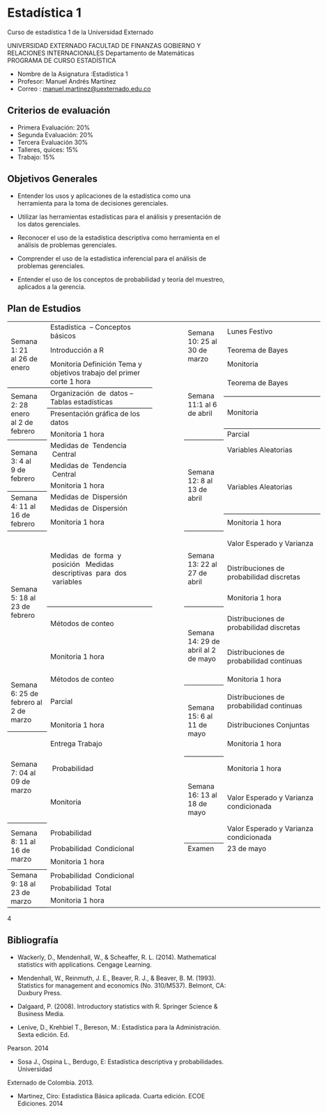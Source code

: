 # Estadística 1
Curso de estadística 1 de la Universidad Externado

UNIVERSIDAD EXTERNADO
FACULTAD DE FINANZAS GOBIERNO Y RELACIONES INTERNACIONALES
Departamento de Matemáticas
PROGRAMA DE CURSO ESTADÍSTICA


* Nombre de la Asignatura :Estadística 1
* Profesor: Manuel Andrés Martínez
* Correo : manuel.martinez@uexternado.edu.co


## Criterios de evaluación

* Primera Evaluación:	20%
* Segunda Evaluación:	20%
* Tercera Evaluación 	30%
* Talleres, quices:	15%
* Trabajo:	15%

## Objetivos Generales

* Entender los usos y aplicaciones de la estadística como una herramienta para la toma de decisiones gerenciales.

* Utilizar  las  herramientas  estadísticas     para  el  análisis  y  presentación  de  los  datos gerenciales.

* Reconocer  el  uso  de  la  estadística  descriptiva  como  herramienta  en  el  análisis  de problemas gerenciales.

* Comprender el uso de la estadística inferencial para el análisis de problemas gerenciales.

* Entender  el uso de los conceptos  de probabilidad  y teoría del muestreo,  aplicados  a la gerencia. 


## Plan de Estudios


<!--table
	{mso-displayed-decimal-separator:"\,";
	mso-displayed-thousand-separator:"\.";}
.font526008
	{color:black;
	font-size:10.0pt;
	font-weight:400;
	font-style:normal;
	text-decoration:none;
	font-family:"Times New Roman", serif;
	mso-font-charset:0;}
.font626008
	{color:black;
	font-size:10.5pt;
	font-weight:400;
	font-style:normal;
	text-decoration:none;
	font-family:"Times New Roman", serif;
	mso-font-charset:0;}
.xl1526008
	{padding:0px;
	mso-ignore:padding;
	color:black;
	font-size:11.0pt;
	font-weight:400;
	font-style:normal;
	text-decoration:none;
	font-family:Calibri, sans-serif;
	mso-font-charset:0;
	mso-number-format:General;
	text-align:general;
	vertical-align:bottom;
	mso-background-source:auto;
	mso-pattern:auto;
	white-space:nowrap;}
.xl6326008
	{padding:0px;
	mso-ignore:padding;
	color:black;
	font-size:10.5pt;
	font-weight:400;
	font-style:normal;
	text-decoration:none;
	font-family:Calibri, sans-serif;
	mso-font-charset:0;
	mso-number-format:General;
	text-align:general;
	vertical-align:middle;
	border-top:none;
	border-right:1.0pt solid black;
	border-bottom:1.0pt solid black;
	border-left:none;
	mso-background-source:auto;
	mso-pattern:auto;
	white-space:normal;}
.xl6426008
	{padding:0px;
	mso-ignore:padding;
	color:black;
	font-size:10.5pt;
	font-weight:400;
	font-style:normal;
	text-decoration:none;
	font-family:Calibri, sans-serif;
	mso-font-charset:0;
	mso-number-format:General;
	text-align:general;
	vertical-align:middle;
	border-top:none;
	border-right:1.0pt solid black;
	border-bottom:1.0pt solid black;
	border-left:none;
	background:white;
	mso-pattern:black none;
	white-space:normal;}
.xl6526008
	{padding:0px;
	mso-ignore:padding;
	color:black;
	font-size:10.5pt;
	font-weight:400;
	font-style:normal;
	text-decoration:none;
	font-family:Calibri, sans-serif;
	mso-font-charset:0;
	mso-number-format:General;
	text-align:general;
	vertical-align:middle;
	border-top:none;
	border-right:1.0pt solid black;
	border-bottom:none;
	border-left:none;
	mso-background-source:auto;
	mso-pattern:auto;
	white-space:normal;}
.xl6626008
	{padding:0px;
	mso-ignore:padding;
	color:black;
	font-size:10.5pt;
	font-weight:400;
	font-style:normal;
	text-decoration:underline;
	text-underline-style:single;
	font-family:Calibri, sans-serif;
	mso-font-charset:0;
	mso-number-format:General;
	text-align:general;
	vertical-align:middle;
	border-top:none;
	border-right:1.0pt solid black;
	border-bottom:1.0pt solid black;
	border-left:none;
	mso-background-source:auto;
	mso-pattern:auto;
	white-space:normal;}
.xl6726008
	{padding:0px;
	mso-ignore:padding;
	color:black;
	font-size:10.5pt;
	font-weight:700;
	font-style:italic;
	text-decoration:underline;
	text-underline-style:single;
	font-family:Calibri, sans-serif;
	mso-font-charset:0;
	mso-number-format:General;
	text-align:general;
	vertical-align:middle;
	border-top:none;
	border-right:1.0pt solid black;
	border-bottom:1.0pt solid black;
	border-left:none;
	mso-background-source:auto;
	mso-pattern:auto;
	white-space:normal;}
.xl6826008
	{padding:0px;
	mso-ignore:padding;
	color:black;
	font-size:10.5pt;
	font-weight:400;
	font-style:normal;
	text-decoration:none;
	font-family:Calibri, sans-serif;
	mso-font-charset:0;
	mso-number-format:General;
	text-align:general;
	vertical-align:middle;
	border-top:1.0pt solid black;
	border-right:1.0pt solid black;
	border-bottom:1.0pt solid black;
	border-left:none;
	mso-background-source:auto;
	mso-pattern:auto;
	white-space:normal;}
.xl6926008
	{padding:0px;
	mso-ignore:padding;
	color:black;
	font-size:10.5pt;
	font-weight:400;
	font-style:normal;
	text-decoration:none;
	font-family:Calibri, sans-serif;
	mso-font-charset:0;
	mso-number-format:General;
	text-align:center;
	vertical-align:middle;
	border-top:none;
	border-right:1.0pt solid black;
	border-bottom:1.0pt solid black;
	border-left:none;
	mso-background-source:auto;
	mso-pattern:auto;
	white-space:normal;}
.xl7026008
	{padding:0px;
	mso-ignore:padding;
	color:black;
	font-size:10.5pt;
	font-weight:400;
	font-style:normal;
	text-decoration:none;
	font-family:Calibri, sans-serif;
	mso-font-charset:0;
	mso-number-format:General;
	text-align:center;
	vertical-align:middle;
	border-top:1.0pt solid black;
	border-right:1.0pt solid black;
	border-bottom:none;
	border-left:1.0pt solid black;
	mso-background-source:auto;
	mso-pattern:auto;
	white-space:normal;}
.xl7126008
	{padding:0px;
	mso-ignore:padding;
	color:black;
	font-size:10.5pt;
	font-weight:400;
	font-style:normal;
	text-decoration:none;
	font-family:Calibri, sans-serif;
	mso-font-charset:0;
	mso-number-format:General;
	text-align:center;
	vertical-align:middle;
	border-top:none;
	border-right:1.0pt solid black;
	border-bottom:none;
	border-left:none;
	mso-background-source:auto;
	mso-pattern:auto;
	white-space:normal;}
.xl7226008
	{padding:0px;
	mso-ignore:padding;
	color:black;
	font-size:10.5pt;
	font-weight:400;
	font-style:normal;
	text-decoration:none;
	font-family:Calibri, sans-serif;
	mso-font-charset:0;
	mso-number-format:General;
	text-align:general;
	vertical-align:middle;
	border-top:1.0pt solid black;
	border-right:1.0pt solid black;
	border-bottom:none;
	border-left:1.0pt solid black;
	mso-background-source:auto;
	mso-pattern:auto;
	white-space:normal;}
.xl7326008
	{padding:0px;
	mso-ignore:padding;
	color:black;
	font-size:10.5pt;
	font-weight:400;
	font-style:normal;
	text-decoration:none;
	font-family:Calibri, sans-serif;
	mso-font-charset:0;
	mso-number-format:General;
	text-align:general;
	vertical-align:middle;
	border:1.0pt solid windowtext;
	mso-background-source:auto;
	mso-pattern:auto;
	white-space:normal;}
.xl7426008
	{padding:0px;
	mso-ignore:padding;
	color:black;
	font-size:10.5pt;
	font-weight:400;
	font-style:normal;
	text-decoration:none;
	font-family:Calibri, sans-serif;
	mso-font-charset:0;
	mso-number-format:General;
	text-align:general;
	vertical-align:middle;
	border-top:1.0pt solid black;
	border-right:1.0pt solid black;
	border-bottom:none;
	border-left:none;
	mso-background-source:auto;
	mso-pattern:auto;
	white-space:normal;}
.xl7526008
	{padding:0px;
	mso-ignore:padding;
	color:black;
	font-size:10.5pt;
	font-weight:400;
	font-style:normal;
	text-decoration:none;
	font-family:Calibri, sans-serif;
	mso-font-charset:0;
	mso-number-format:General;
	text-align:general;
	vertical-align:middle;
	border-top:1.0pt solid windowtext;
	border-right:1.0pt solid windowtext;
	border-bottom:1.0pt solid windowtext;
	border-left:none;
	mso-background-source:auto;
	mso-pattern:auto;
	white-space:normal;}
.xl7626008
	{padding:0px;
	mso-ignore:padding;
	color:black;
	font-size:11.0pt;
	font-weight:400;
	font-style:normal;
	text-decoration:none;
	font-family:Calibri, sans-serif;
	mso-font-charset:0;
	mso-number-format:General;
	text-align:general;
	vertical-align:bottom;
	border-top:1.0pt solid windowtext;
	border-right:1.0pt solid windowtext;
	border-bottom:1.0pt solid windowtext;
	border-left:none;
	mso-background-source:auto;
	mso-pattern:auto;
	white-space:nowrap;}
.xl7726008
	{padding:0px;
	mso-ignore:padding;
	color:black;
	font-size:11.0pt;
	font-weight:400;
	font-style:normal;
	text-decoration:none;
	font-family:Calibri, sans-serif;
	mso-font-charset:0;
	mso-number-format:General;
	text-align:general;
	vertical-align:bottom;
	border:1.0pt solid windowtext;
	mso-background-source:auto;
	mso-pattern:auto;
	white-space:nowrap;}
.xl7826008
	{padding:0px;
	mso-ignore:padding;
	color:black;
	font-size:10.5pt;
	font-weight:700;
	font-style:italic;
	text-decoration:underline;
	text-underline-style:single;
	font-family:Calibri, sans-serif;
	mso-font-charset:0;
	mso-number-format:General;
	text-align:general;
	vertical-align:middle;
	border-top:1.0pt solid black;
	border-right:1.0pt solid black;
	border-bottom:none;
	border-left:none;
	mso-background-source:auto;
	mso-pattern:auto;
	white-space:normal;}
.xl7926008
	{padding:0px;
	mso-ignore:padding;
	color:black;
	font-size:10.5pt;
	font-weight:400;
	font-style:normal;
	text-decoration:none;
	font-family:Calibri, sans-serif;
	mso-font-charset:0;
	mso-number-format:General;
	text-align:center;
	vertical-align:middle;
	border-top:1.0pt solid windowtext;
	border-right:1.0pt solid windowtext;
	border-bottom:none;
	border-left:1.0pt solid windowtext;
	mso-background-source:auto;
	mso-pattern:auto;
	white-space:normal;}
.xl8026008
	{padding:0px;
	mso-ignore:padding;
	color:black;
	font-size:10.5pt;
	font-weight:400;
	font-style:normal;
	text-decoration:none;
	font-family:Calibri, sans-serif;
	mso-font-charset:0;
	mso-number-format:General;
	text-align:center;
	vertical-align:middle;
	border-top:none;
	border-right:1.0pt solid windowtext;
	border-bottom:none;
	border-left:1.0pt solid windowtext;
	mso-background-source:auto;
	mso-pattern:auto;
	white-space:normal;}
.xl8126008
	{padding:0px;
	mso-ignore:padding;
	color:black;
	font-size:10.5pt;
	font-weight:400;
	font-style:normal;
	text-decoration:none;
	font-family:Calibri, sans-serif;
	mso-font-charset:0;
	mso-number-format:General;
	text-align:center;
	vertical-align:middle;
	border-top:none;
	border-right:1.0pt solid windowtext;
	border-bottom:1.0pt solid windowtext;
	border-left:1.0pt solid windowtext;
	mso-background-source:auto;
	mso-pattern:auto;
	white-space:normal;}
.xl8226008
	{padding:0px;
	mso-ignore:padding;
	color:black;
	font-size:10.5pt;
	font-weight:400;
	font-style:normal;
	text-decoration:none;
	font-family:Calibri, sans-serif;
	mso-font-charset:0;
	mso-number-format:General;
	text-align:center;
	vertical-align:middle;
	border-top:1.0pt solid windowtext;
	border-right:1.0pt solid black;
	border-bottom:none;
	border-left:1.0pt solid black;
	mso-background-source:auto;
	mso-pattern:auto;
	white-space:normal;}
.xl8326008
	{padding:0px;
	mso-ignore:padding;
	color:black;
	font-size:10.5pt;
	font-weight:400;
	font-style:normal;
	text-decoration:none;
	font-family:Calibri, sans-serif;
	mso-font-charset:0;
	mso-number-format:General;
	text-align:center;
	vertical-align:middle;
	border-top:none;
	border-right:1.0pt solid black;
	border-bottom:none;
	border-left:1.0pt solid black;
	mso-background-source:auto;
	mso-pattern:auto;
	white-space:normal;}
.xl8426008
	{padding:0px;
	mso-ignore:padding;
	color:black;
	font-size:10.5pt;
	font-weight:400;
	font-style:normal;
	text-decoration:none;
	font-family:Calibri, sans-serif;
	mso-font-charset:0;
	mso-number-format:General;
	text-align:center;
	vertical-align:middle;
	border-top:none;
	border-right:1.0pt solid black;
	border-bottom:1.0pt solid black;
	border-left:1.0pt solid black;
	mso-background-source:auto;
	mso-pattern:auto;
	white-space:normal;}
.xl8526008
	{padding:0px;
	mso-ignore:padding;
	color:black;
	font-size:10.5pt;
	font-weight:400;
	font-style:normal;
	text-decoration:none;
	font-family:Calibri, sans-serif;
	mso-font-charset:0;
	mso-number-format:General;
	text-align:center;
	vertical-align:middle;
	border-top:1.0pt solid black;
	border-right:1.0pt solid black;
	border-bottom:none;
	border-left:none;
	mso-background-source:auto;
	mso-pattern:auto;
	white-space:normal;}
.xl8626008
	{padding:0px;
	mso-ignore:padding;
	color:black;
	font-size:10.5pt;
	font-weight:400;
	font-style:normal;
	text-decoration:none;
	font-family:Calibri, sans-serif;
	mso-font-charset:0;
	mso-number-format:General;
	text-align:center;
	vertical-align:middle;
	border-top:none;
	border-right:1.0pt solid black;
	border-bottom:1.0pt solid windowtext;
	border-left:1.0pt solid black;
	mso-background-source:auto;
	mso-pattern:auto;
	white-space:normal;}
.xl8726008
	{padding:0px;
	mso-ignore:padding;
	color:black;
	font-size:10.5pt;
	font-weight:400;
	font-style:normal;
	text-decoration:none;
	font-family:Calibri, sans-serif;
	mso-font-charset:0;
	mso-number-format:General;
	text-align:center;
	vertical-align:middle;
	border-top:none;
	border-right:none;
	border-bottom:1.0pt solid black;
	border-left:1.0pt solid black;
	mso-background-source:auto;
	mso-pattern:auto;
	white-space:normal;}
.xl8826008
	{padding:0px;
	mso-ignore:padding;
	color:black;
	font-size:10.5pt;
	font-weight:400;
	font-style:normal;
	text-decoration:none;
	font-family:Calibri, sans-serif;
	mso-font-charset:0;
	mso-number-format:General;
	text-align:center;
	vertical-align:middle;
	border-top:none;
	border-right:none;
	border-bottom:none;
	border-left:1.0pt solid black;
	mso-background-source:auto;
	mso-pattern:auto;
	white-space:normal;}
.xl8926008
	{padding:0px;
	mso-ignore:padding;
	color:black;
	font-size:10.5pt;
	font-weight:400;
	font-style:normal;
	text-decoration:none;
	font-family:Calibri, sans-serif;
	mso-font-charset:0;
	mso-number-format:General;
	text-align:general;
	vertical-align:middle;
	border-top:none;
	border-right:1.0pt solid black;
	border-bottom:none;
	border-left:1.0pt solid black;
	mso-background-source:auto;
	mso-pattern:auto;
	white-space:normal;}
.xl9026008
	{padding:0px;
	mso-ignore:padding;
	color:black;
	font-size:10.5pt;
	font-weight:400;
	font-style:normal;
	text-decoration:none;
	font-family:Calibri, sans-serif;
	mso-font-charset:0;
	mso-number-format:General;
	text-align:general;
	vertical-align:middle;
	border-top:none;
	border-right:1.0pt solid black;
	border-bottom:1.0pt solid black;
	border-left:1.0pt solid black;
	mso-background-source:auto;
	mso-pattern:auto;
	white-space:normal;}
-->

</head>

<body>
<!--[if !excel]>&nbsp;&nbsp;<![endif]-->
<!--La siguiente información se generó mediante el Asistente para publicar como
página web de Microsoft Excel.-->
<!--Si se vuelve a publicar el mismo elemento desde Excel, se reemplazará toda
la información comprendida entre las etiquetas DIV.-->
<!----------------------------->
<!--INICIO DE LOS RESULTADOS DEL ASISTENTE PARA PUBLICAR COMO PÁGINA WEB DE
EXCEL -->
<!----------------------------->

<div id="programa_26008" align=center x:publishsource="Excel">

<table border=0 cellpadding=0 cellspacing=0 width=719 style='border-collapse:
 collapse;table-layout:fixed;width:539pt'>
 <col width=80 style='width:60pt'>
 <col width=235 style='mso-width-source:userset;mso-width-alt:8594;width:176pt'>
 <col width=80 span=2 style='width:60pt'>
 <col width=244 style='mso-width-source:userset;mso-width-alt:8923;width:183pt'>
 <tr height=39 style='mso-height-source:userset;height:29.25pt'>
  <td rowspan=4 height=119 class=xl8226008 width=80 style='border-bottom:1.0pt solid black;
  height:89.25pt;width:60pt'>Semana 1: 21 al&nbsp;26&nbsp;de enero</td>
  <td class=xl6926008 width=235 style='width:176pt'>Estadística
  &nbsp;–&nbsp;Conceptos básicos<span style='mso-spacerun:yes'>   </span>&nbsp;</td>
  <td class=xl1526008 width=80 style='width:60pt'></td>
  <td rowspan=3 class=xl7026008 width=80 style='width:60pt'>Semana 10: 25 al 30
  de marzo&nbsp;</td>
  <td class=xl6826008 width=244 style='width:183pt'>Lunes Festivo<span
  style='mso-spacerun:yes'>   </span>&nbsp;</td>
 </tr>
 <tr height=39 style='height:29.25pt'>
  <td height=39 class=xl7026008 width=235 style='height:29.25pt;border-top:
  none;border-left:none;width:176pt'>Introducción a R</td>
  <td class=xl1526008></td>
  <td class=xl6326008 width=244 style='width:183pt'>Teorema de Bayes<span
  style='mso-spacerun:yes'>   </span>&nbsp;</td>
 </tr>
 <tr height=21 style='height:15.75pt'>
  <td rowspan=2 height=41 class=xl7026008 width=235 style='border-bottom:1.0pt solid black;
  height:30.75pt;width:176pt'>Monitoria Definición Tema y objetivos trabajo del
  primer corte 1 hora</td>
  <td class=xl1526008></td>
  <td class=xl6326008 width=244 style='width:183pt'>Monitoria</td>
 </tr>
 <tr height=20 style='mso-height-source:userset;height:15.0pt'>
  <td height=20 class=xl1526008 style='height:15.0pt'></td>
  <td rowspan=5 class=xl7926008 width=80 style='border-bottom:1.0pt solid black;
  width:60pt'>Semana 11:1 al 6 de abril&nbsp;</td>
  <td rowspan=2 class=xl8526008 width=244 style='border-bottom:1.0pt solid black;
  border-top:none;width:183pt'>Teorema de Bayes<span
  style='mso-spacerun:yes'>   </span>&nbsp;</td>
 </tr>
 <tr height=20 style='mso-height-source:userset;height:15.0pt'>
  <td rowspan=4 height=82 class=xl7026008 width=80 style='border-bottom:1.0pt solid black;
  height:61.5pt;border-top:none;width:60pt'>Semana 2: 28 enero al&nbsp;2 de
  febrero</td>
  <td rowspan=2 class=xl7026008 width=235 style='border-bottom:1.0pt solid black;
  border-top:none;width:176pt'>Organización &nbsp;de<span
  style='mso-spacerun:yes'>  </span>&nbsp;datos – Tablas&nbsp;estadísticas<span
  style='mso-spacerun:yes'>   </span>&nbsp;</td>
  <td class=xl1526008></td>
 </tr>
 <tr height=20 style='mso-height-source:userset;height:15.0pt'>
  <td height=20 class=xl1526008 style='height:15.0pt'></td>
  <td rowspan=2 class=xl8526008 width=244 style='border-bottom:1.0pt solid black;
  border-top:none;width:183pt'>Monitoria</td>
 </tr>
 <tr height=21 style='height:15.75pt'>
  <td height=21 class=xl6426008 width=235 style='height:15.75pt;width:176pt'>Presentación&nbsp;gráfica&nbsp;de&nbsp;los
  datos&nbsp;</td>
  <td class=xl1526008></td>
 </tr>
 <tr height=21 style='height:15.75pt'>
  <td height=21 class=xl6426008 width=235 style='height:15.75pt;width:176pt'><span
  style='mso-spacerun:yes'> </span>Monitoria 1 hora</td>
  <td class=xl1526008></td>
  <td class=xl6726008 width=244 style='width:183pt'>Parcial</td>
 </tr>
 <tr height=21 style='mso-height-source:userset;height:15.75pt'>
  <td rowspan=3 height=63 class=xl7026008 width=80 style='border-bottom:1.0pt solid black;
  height:47.25pt;border-top:none;width:60pt'>Semana 3: 4 al 9&nbsp;de febrero</td>
  <td class=xl6426008 width=235 style='width:176pt'>Medidas&nbsp;de<span
  style='mso-spacerun:yes'>  </span>&nbsp;Tendencia<span
  style='mso-spacerun:yes'>   </span>&nbsp;Central<span
  style='mso-spacerun:yes'>   </span>&nbsp;</td>
  <td class=xl1526008></td>
  <td rowspan=6 class=xl8326008 width=80 style='border-bottom:1.0pt solid black;
  width:60pt'>Semana 12: 8 al 13 de abril &nbsp;</td>
  <td class=xl6526008 width=244 style='width:183pt'>Variables Aleatorias</td>
 </tr>
 <tr height=21 style='height:15.75pt'>
  <td height=21 class=xl6426008 width=235 style='height:15.75pt;width:176pt'>Medidas&nbsp;de<span
  style='mso-spacerun:yes'>  </span>&nbsp;Tendencia<span
  style='mso-spacerun:yes'>   </span>&nbsp;Central<span
  style='mso-spacerun:yes'>   </span>&nbsp;</td>
  <td class=xl1526008></td>
  <td rowspan=4 class=xl7226008 width=244 style='border-bottom:1.0pt solid black;
  width:183pt'>Variables Aleatorias</td>
 </tr>
 <tr height=21 style='height:15.75pt'>
  <td height=21 class=xl6426008 width=235 style='height:15.75pt;width:176pt'>Monitoria
  1 hora</td>
  <td class=xl1526008></td>
 </tr>
 <tr height=21 style='mso-height-source:userset;height:15.75pt'>
  <td rowspan=3 height=81 class=xl7026008 width=80 style='border-bottom:1.0pt solid black;
  height:60.75pt;border-top:none;width:60pt'>Semana 4: 11 al 16 de febrero</td>
  <td class=xl7226008 width=235 style='border-top:none;border-left:none;
  width:176pt'>Medidas&nbsp;de<span style='mso-spacerun:yes'>  
  </span>&nbsp;Dispersión<span style='mso-spacerun:yes'>   </span>&nbsp;<font
  class="font626008"><span style='mso-spacerun:yes'> </span></font></td>
  <td class=xl1526008></td>
 </tr>
 <tr height=21 style='height:15.75pt'>
  <td height=21 class=xl7226008 width=235 style='height:15.75pt;border-left:
  none;width:176pt'>Medidas&nbsp;de<span style='mso-spacerun:yes'>  
  </span>&nbsp;Dispersión<span style='mso-spacerun:yes'>   </span>&nbsp;</td>
  <td class=xl1526008></td>
 </tr>
 <tr height=39 style='height:29.25pt'>
  <td height=39 class=xl7226008 width=235 style='height:29.25pt;border-left:
  none;width:176pt'>Monitoria 1 hora<span style='mso-spacerun:yes'>   
  </span>&nbsp;<span style='mso-spacerun:yes'>   </span>&nbsp;</td>
  <td class=xl1526008></td>
  <td class=xl6526008 width=244 style='width:183pt'>Monitoria 1 hora</td>
 </tr>
 <tr height=58 style='height:43.5pt'>
  <td rowspan=5 height=328 class=xl7026008 width=80 style='height:246.0pt;
  border-top:none;width:60pt'>Semana 5: 18 al 23 de febrero</td>
  <td rowspan=3 class=xl7026008 width=235 style='border-bottom:1.0pt solid black;
  width:176pt'>Medidas &nbsp;de<span style='mso-spacerun:yes'>  
  </span>&nbsp;forma<span style='mso-spacerun:yes'>   </span>&nbsp;y<span
  style='mso-spacerun:yes'>   </span>&nbsp;posición<span
  style='mso-spacerun:yes'>   </span>&nbsp;<span style='mso-spacerun:yes'> 
  </span>Medidas &nbsp;descriptivas<span style='mso-spacerun:yes'>  
  </span>&nbsp;para<span style='mso-spacerun:yes'>   </span>&nbsp;dos<span
  style='mso-spacerun:yes'>   </span>&nbsp;variables<span
  style='mso-spacerun:yes'>   </span>&nbsp;</td>
  <td class=xl1526008></td>
  <td rowspan=3 class=xl7926008 width=80 style='border-bottom:1.0pt solid black;
  border-top:none;width:60pt'>Semana 13: 22 al 27 de abril</td>
  <td class=xl7326008 width=244 style='border-left:none;width:183pt'>Valor
  Esperado y Varianza</td>
 </tr>
 <tr height=77 style='height:57.75pt'>
  <td height=77 class=xl1526008 style='height:57.75pt'></td>
  <td class=xl7326008 width=244 style='border-top:none;border-left:none;
  width:183pt'>Distribuciones de probabilidad discretas</td>
 </tr>
 <tr height=39 style='height:29.25pt'>
  <td height=39 class=xl1526008 style='height:29.25pt'></td>
  <td class=xl7326008 width=244 style='border-top:none;border-left:none;
  width:183pt'>Monitoria 1 hora</td>
 </tr>
 <tr height=77 style='height:57.75pt'>
  <td height=77 class=xl6326008 width=235 style='height:57.75pt;width:176pt'>Métodos
  de conteo<span style='mso-spacerun:yes'>   </span>&nbsp;<span
  style='mso-spacerun:yes'>   </span>&nbsp;</td>
  <td class=xl1526008></td>
  <td rowspan=3 class=xl7926008 width=80 style='border-bottom:1.0pt solid black;
  border-top:none;width:60pt'>Semana 14: 29 de abril al 2 de mayo</td>
  <td class=xl6326008 width=244 style='width:183pt'>Distribuciones de
  probabilidad discretas</td>
 </tr>
 <tr height=77 style='height:57.75pt'>
  <td height=77 class=xl6626008 width=235 style='height:57.75pt;width:176pt'>Monitoria
  1 hora</td>
  <td class=xl1526008></td>
  <td class=xl6326008 width=244 style='width:183pt'>Distribuciones de
  probabilidad continuas</td>
 </tr>
 <tr height=21 style='mso-height-source:userset;height:15.75pt'>
  <td rowspan=3 height=128 class=xl7926008 width=80 style='border-bottom:1.0pt solid black;
  height:96.0pt;width:60pt'>Semana 6: 25 de febrero al 2 de marzo</td>
  <td class=xl7426008 width=235 style='border-top:none;width:176pt'>Métodos de
  conteo<span style='mso-spacerun:yes'>   </span>&nbsp;<span
  style='mso-spacerun:yes'>   </span>&nbsp;</td>
  <td class=xl1526008></td>
  <td class=xl6326008 width=244 style='width:183pt'>Monitoria 1 hora</td>
 </tr>
 <tr height=77 style='height:57.75pt'>
  <td height=77 class=xl7826008 width=235 style='height:57.75pt;width:176pt'>Parcial<span
  style='mso-spacerun:yes'>   </span>&nbsp;<span style='mso-spacerun:yes'>  
  </span>&nbsp;</td>
  <td class=xl1526008></td>
  <td rowspan=3 class=xl7926008 width=80 style='border-bottom:1.0pt solid black;
  border-top:none;width:60pt'>Semana 15: 6 al 11 de mayo<span
  style='mso-spacerun:yes'> </span></td>
  <td class=xl7126008 width=244 style='width:183pt'>Distribuciones de
  probabilidad continuas</td>
 </tr>
 <tr height=30 style='mso-height-source:userset;height:22.5pt'>
  <td height=30 class=xl7426008 width=235 style='height:22.5pt;width:176pt'>Monitoria
  1 hora</td>
  <td class=xl1526008></td>
  <td class=xl7326008 width=244 style='border-left:none;width:183pt'>Distribuciones
  Conjuntas</td>
 </tr>
 <tr height=57 style='mso-height-source:userset;height:42.75pt'>
  <td rowspan=3 height=210 class=xl8226008 width=80 style='border-bottom:1.0pt solid black;
  height:157.5pt;border-top:none;width:60pt'>Semana 7: 04 al 09 de marzo<font
  class="font526008"> &nbsp;</font></td>
  <td class=xl7226008 width=235 style='border-left:none;width:176pt'>Entrega
  Trabajo</td>
  <td class=xl1526008></td>
  <td class=xl6326008 width=244 style='width:183pt'>Monitoria 1 hora</td>
 </tr>
 <tr height=57 style='mso-height-source:userset;height:42.75pt'>
  <td height=57 class=xl7226008 width=235 style='height:42.75pt;border-left:
  none;width:176pt'>&nbsp;Probabilidad &nbsp;<span
  style='mso-spacerun:yes'>  </span></td>
  <td class=xl1526008></td>
  <td rowspan=3 class=xl7926008 width=80 style='border-bottom:1.0pt solid black;
  border-top:none;width:60pt'>Semana 16: 13 al 18 de mayo</td>
  <td class=xl6326008 width=244 style='width:183pt'>Monitoria 1 hora</td>
 </tr>
 <tr height=96 style='height:72.0pt'>
  <td height=96 class=xl7226008 width=235 style='height:72.0pt;border-left:
  none;width:176pt'>Monitoria</td>
  <td class=xl1526008></td>
  <td class=xl7426008 width=244 style='border-top:none;width:183pt'>Valor
  Esperado y Varianza condicionada</td>
 </tr>
 <tr height=21 style='mso-height-source:userset;height:15.75pt'>
  <td rowspan=3 height=76 class=xl7026008 width=80 style='border-bottom:1.0pt solid black;
  height:57.0pt;border-top:none;width:60pt'>Semana 8: 11 al 16 de marzo</td>
  <td class=xl7226008 width=235 style='width:176pt'>Probabilidad &nbsp;<span
  style='mso-spacerun:yes'>  </span></td>
  <td class=xl1526008></td>
  <td class=xl7526008 width=244 style='width:183pt'>Valor Esperado y Varianza
  condicionada</td>
 </tr>
 <tr height=21 style='height:15.75pt'>
  <td height=21 class=xl7226008 width=235 style='height:15.75pt;width:176pt'>Probabilidad
  &nbsp;Condicional<span style='mso-spacerun:yes'>  </span></td>
  <td class=xl1526008></td>
  <td class=xl7726008 style='border-top:none'>Examen<span
  style='mso-spacerun:yes'> </span></td>
  <td class=xl7626008 style='border-top:none'>23 de mayo</td>
 </tr>
 <tr height=34 style='mso-height-source:userset;height:25.5pt'>
  <td height=34 class=xl7326008 width=235 style='height:25.5pt;width:176pt'>Monitoria<span
  style='mso-spacerun:yes'>  </span>1 hora<span
  style='mso-spacerun:yes'> </span></td>
  <td class=xl1526008></td>
  <td class=xl1526008></td>
  <td class=xl1526008></td>
 </tr>
 <tr height=21 style='mso-height-source:userset;height:15.75pt'>
  <td rowspan=3 height=63 class=xl7026008 width=80 style='border-bottom:1.0pt solid black;
  height:47.25pt;border-top:none;width:60pt'>Semana 9: 18 al 23<span
  style='mso-spacerun:yes'>  </span>de marzo</td>
  <td class=xl6526008 width=235 style='width:176pt'>Probabilidad
  &nbsp;Condicional<span style='mso-spacerun:yes'>   </span>&nbsp;</td>
  <td class=xl1526008></td>
  <td class=xl1526008></td>
  <td class=xl1526008></td>
 </tr>
 <tr height=21 style='height:15.75pt'>
  <td height=21 class=xl7326008 width=235 style='height:15.75pt;border-left:
  none;width:176pt'>Probabilidad &nbsp;Total</td>
  <td class=xl1526008></td>
  <td class=xl1526008></td>
  <td class=xl1526008></td>
 </tr>
 <tr height=21 style='height:15.75pt'>
  <td height=21 class=xl6326008 width=235 style='height:15.75pt;width:176pt'>Monitoria
  1 hora</td>
  <td class=xl1526008></td>
  <td class=xl1526008></td>
  <td class=xl1526008></td>
 </tr>
 <![if supportMisalignedColumns]>
 <tr height=0 style='display:none'>
  <td width=80 style='width:60pt'></td>
  <td width=235 style='width:176pt'></td>
  <td width=80 style='width:60pt'></td>
  <td width=80 style='width:60pt'></td>
  <td width=244 style='width:183pt'></td>
 </tr>
 <![endif]>
</table>

</div>4



## Bibliografía

*	Wackerly, D., Mendenhall, W., & Scheaffer, R. L. (2014). Mathematical statistics with applications. Cengage Learning. 

*	Mendenhall, W., Reinmuth, J. E., Beaver, R. J., & Beaver, B. M. (1993). Statistics for management and economics (No. 310/M537). Belmont, CA: Duxbury Press.

*	Dalgaard, P. (2008). Introductory statistics with R. Springer Science & Business Media.

*	Lenive,  D., Krehbiel  T., Bereson,  M.: Estadística  para la Administración.  Sexta edición.  Ed.

Pearson. 2014

*	Sosa  J., Ospina L., Berdugo,  E: Estadística  descriptiva  y probabilidades.  Universidad

Externado de Colombia. 2013.

*	Martinez, Ciro: Estadística Básica aplicada. Cuarta edición. ECOE Ediciones.  2014

